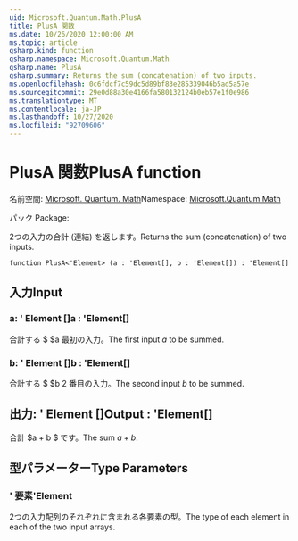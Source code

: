 ```yaml
---
uid: Microsoft.Quantum.Math.PlusA
title: PlusA 関数
ms.date: 10/26/2020 12:00:00 AM
ms.topic: article
qsharp.kind: function
qsharp.namespace: Microsoft.Quantum.Math
qsharp.name: PlusA
qsharp.summary: Returns the sum (concatenation) of two inputs.
ms.openlocfilehash: 0c6fdcf7c59dc5d89bf83e285339046b5ad5a57e
ms.sourcegitcommit: 29e0d88a30e4166fa580132124b0eb57e1f0e986
ms.translationtype: MT
ms.contentlocale: ja-JP
ms.lasthandoff: 10/27/2020
ms.locfileid: "92709606"
---
```

# <a name="plusa-function"></a><span data-ttu-id="e14dd-102">PlusA 関数</span><span class="sxs-lookup"><span data-stu-id="e14dd-102">PlusA function</span></span>

<span data-ttu-id="e14dd-103">名前空間: [Microsoft. Quantum. Math](xref:Microsoft.Quantum.Math)</span><span class="sxs-lookup"><span data-stu-id="e14dd-103">Namespace: [Microsoft.Quantum.Math](xref:Microsoft.Quantum.Math)</span></span>

<span data-ttu-id="e14dd-104">パック [](https://nuget.org/packages/)</span><span class="sxs-lookup"><span data-stu-id="e14dd-104">Package: [](https://nuget.org/packages/)</span></span>


<span data-ttu-id="e14dd-105">2つの入力の合計 (連結) を返します。</span><span class="sxs-lookup"><span data-stu-id="e14dd-105">Returns the sum (concatenation) of two inputs.</span></span>

```qsharp
function PlusA<'Element> (a : 'Element[], b : 'Element[]) : 'Element[]
```


## <a name="input"></a><span data-ttu-id="e14dd-106">入力</span><span class="sxs-lookup"><span data-stu-id="e14dd-106">Input</span></span>

### <a name="a--element"></a><span data-ttu-id="e14dd-107">a: ' Element []</span><span class="sxs-lookup"><span data-stu-id="e14dd-107">a : 'Element[]</span></span>

<span data-ttu-id="e14dd-108">合計する $ $a 最初の入力。</span><span class="sxs-lookup"><span data-stu-id="e14dd-108">The first input $a$ to be summed.</span></span>


### <a name="b--element"></a><span data-ttu-id="e14dd-109">b: ' Element []</span><span class="sxs-lookup"><span data-stu-id="e14dd-109">b : 'Element[]</span></span>

<span data-ttu-id="e14dd-110">合計する $ $b 2 番目の入力。</span><span class="sxs-lookup"><span data-stu-id="e14dd-110">The second input $b$ to be summed.</span></span>



## <a name="output--element"></a><span data-ttu-id="e14dd-111">出力: ' Element []</span><span class="sxs-lookup"><span data-stu-id="e14dd-111">Output : 'Element[]</span></span>

<span data-ttu-id="e14dd-112">合計 $a + b $ です。</span><span class="sxs-lookup"><span data-stu-id="e14dd-112">The sum $a + b$.</span></span>

## <a name="type-parameters"></a><span data-ttu-id="e14dd-113">型パラメーター</span><span class="sxs-lookup"><span data-stu-id="e14dd-113">Type Parameters</span></span>

### <a name="element"></a><span data-ttu-id="e14dd-114">' 要素</span><span class="sxs-lookup"><span data-stu-id="e14dd-114">'Element</span></span>

<span data-ttu-id="e14dd-115">2つの入力配列のそれぞれに含まれる各要素の型。</span><span class="sxs-lookup"><span data-stu-id="e14dd-115">The type of each element in each of the two input arrays.</span></span>